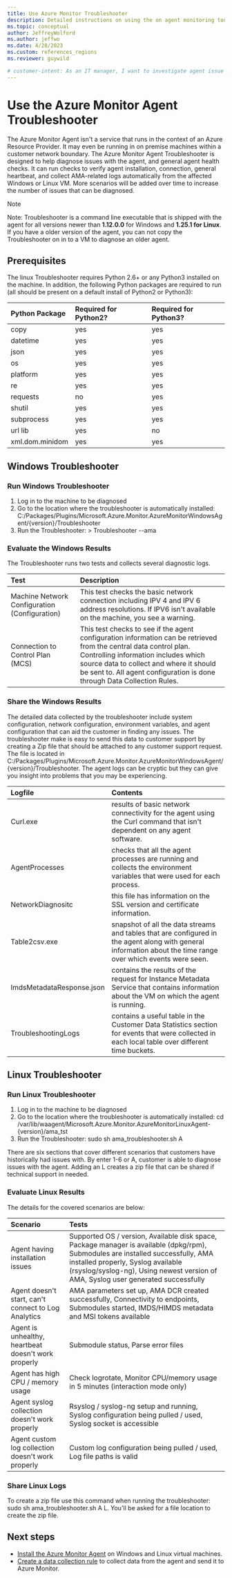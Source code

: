 ```yaml
---
title: Use Azure Monitor Troubleshooter
description: Detailed instructions on using the on agent monitoring tool to diagnose potential issue.
ms.topic: conceptual
author: JeffreyWolford
ms.author: jeffwo
ms.date: 4/28/2023
ms.custom: references_regions
ms.reviewer: guywild

# customer-intent: As an IT manager, I want to investigate agent issue on a particular virtual machine and determine if I can resolve the issue on my own.
---
```

# Use the Azure Monitor Agent Troubleshooter
The Azure Monitor Agent isn't a service that runs in the context of an Azure Resource Provider. It may even be running in on premise machines within a customer network boundary. The Azure Monitor Agent Troubleshooter is designed to help diagnose issues with the agent, and general agent health checks. It can run checks to verify agent installation, connection, general heartbeat, and collect AMA-related logs automatically from the affected Windows or Linux VM. More scenarios will be added over time to increase the number of issues that can be diagnosed.
> [!Note]
> Note: Troubleshooter is a command line executable that is shipped with the agent for all versions newer than **1.12.0.0** for Windows and **1.25.1 for Linux**. 
> If you have a older version of the agent, you can not copy the Troubleshooter on in to a VM to diagnose an older agent.


## Prerequisites
The linux Troubleshooter requires Python 2.6+ or any Python3 installed on the machine. In addition, the following Python packages are required to run (all should be present on a default install of Python2 or Python3):

|Python Package|	Required for Python2?	|Required for Python3?|
|:---|:---|:---|
|copy|	                               yes|	yes|
|datetime|	               yes|	yes|
|json|	                               yes|	yes|
|os|	                               yes|	yes|
|platform|	               yes|	yes|
|re|	                               yes|	yes|
|requests|	                 no|	yes|
|shutil|	                                yes|	yes|
|subprocess|	                yes|	yes|
|url lib|	                                yes|	no|
|xml.dom.minidom|	yes|	yes|

## Windows Troubleshooter
### Run Windows Troubleshooter
1. Log in to the machine to be diagnosed
2. Go to the location where the troubleshooter is automatically installed: C:/Packages/Plugins/Microsoft.Azure.Monitor.AzureMonitorWindowsAgent/{version}/Troubleshooter
3. Run the Troubleshooter: > Troubleshooter --ama

### Evaluate the Windows Results
The Troubleshooter runs two tests and collects several diagnostic logs.

|Test| Description|
|:---|:---|
|Machine Network Configuration (Configuration) | This test checks the basic network connection including IPV 4 and IPV 6 address resolutions.  If IPV6 isn't available on the machine, you see a warning.|
|Connection to Control Plan (MCS)              | This test checks to see if the agent configuration information can be retrieved from the central data control plan. Controlling information includes which source data to collect and where it should be sent to. All agent configuration is done through Data Collection Rules.|


### Share the Windows Results
The detailed data collected by the troubleshooter include system configuration, network configuration, environment variables, and agent configuration that can aid the customer in finding any issues.  The troubleshooter make is easy to send this data to customer support by creating a Zip file that should be attached to any customer support request. The file is located in C:/Packages/Plugins/Microsoft.Azure.Monitor.AzureMonitorWindowsAgent/{version}/Troubleshooter.  The agent logs can be cryptic but they can give you insight into problems that you may be experiencing.

|Logfile                              | Contents|
|:---|:---|
|Curl.exe                           | results of basic network connectivity for the agent using the Curl command that isn't dependent on any agent software. |
|AgentProcesses           | checks that all the agent processes are running and collects the environment variables that were used for each process. |
|NetworkDiagnositc  | this file has information on the SSL version and certificate information.|
|Table2csv.exe                | snapshot of all the data streams and tables that are configured in the agent along with general information about the time range over which events were seen. |
|ImdsMetadataResponse.json | contains the results of the request for Instance Metadata Service that contains information about the VM on which the agent is running. |
|TroubleshootingLogs | contains a useful table in the Customer Data Statistics section for events that were collected in each local table over different time buckets. |


## Linux Troubleshooter
### Run Linux Troubleshooter
1. Log in to the machine to be diagnosed
2. Go to the location where the troubleshooter is automatically installed: cd /var/lib/waagent/Microsoft.Azure.Monitor.AzureMonitorLinuxAgent-{version}/ama_tst
3. Run the Troubleshooter: sudo sh ama_troubleshooter.sh A

There are six sections that cover different scenarios that customers have historically had issues with. By enter 1-6 or A, customer is able to diagnose issues with the agent. Adding an L creates a zip file that can be shared if technical support in needed.  

### Evaluate Linux Results
The details for the covered scenarios are below:

|Scenario | Tests|
|:---|:---|
|Agent having installation issues|Supported OS / version, Available disk space, Package manager is available (dpkg/rpm), Submodules are installed successfully, AMA installed properly, Syslog available (rsyslog/syslog-ng), Using newest version of AMA, Syslog user generated successfully|
|Agent doesn't start, can't connect to Log Analytics|AMA parameters set up, AMA DCR created successfully, Connectivity to endpoints, Submodules started, IMDS/HIMDS metadata and MSI tokens available|
|Agent is unhealthy, heartbeat doesn't work properly|Submodule status, Parse error files|
|Agent has high CPU / memory usage|Check logrotate, Monitor CPU/memory usage in 5 minutes (interaction mode only)|
|Agent syslog collection doesn't work properly|Rsyslog / syslog-ng setup and running, Syslog configuration being pulled / used, Syslog socket is accessible|
|Agent custom log collection doesn't work properly|Custom log configuration being pulled / used, Log file paths is valid|

### Share Linux Logs
To create a zip file use this command when running the troubleshooter: sudo sh ama_troubleshooter.sh A L.  You'll be asked for a file location to create the zip file.

## Next steps
- [Install the Azure Monitor Agent](azure-monitor-agent-manage.md) on Windows and Linux virtual machines.
- [Create a data collection rule](data-collection-rule-azure-monitor-agent.md) to collect data from the agent and send it to Azure Monitor.
